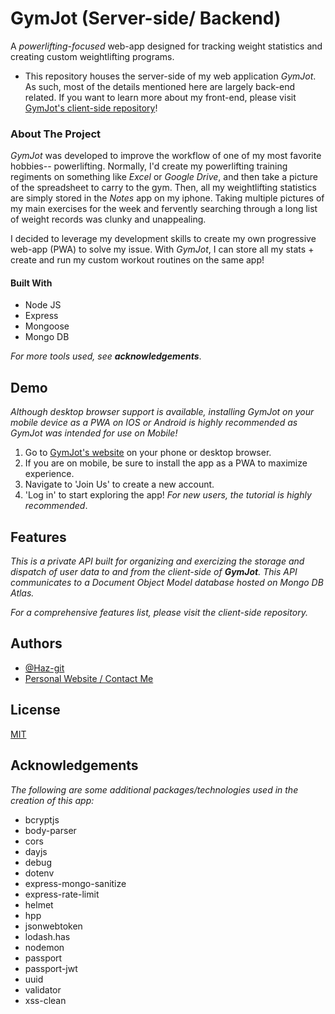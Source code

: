 
# GymJot (Server-side/ Backend)

A *powerlifting-focused* web-app designed for tracking weight statistics and creating custom weightlifting programs.

- This repository houses the server-side of my web application *GymJot*. As such, most of the details mentioned here are largely back-end related. If you want to learn more about my front-end, please visit [GymJot's client-side repository](https://github.com/Haz-git/GymJot-Client)!

### About The Project

*GymJot* was developed to improve the workflow of one of my most favorite hobbies-- powerlifting. Normally, I'd create my powerlifting training
regiments on something like *Excel* or *Google Drive*, and then take a picture of the spreadsheet to carry to the gym. Then, all my weightlifting statistics
are simply stored in the *Notes* app on my iphone. Taking multiple pictures of my main exercises for the week and fervently searching through a long list of weight records was clunky and unappealing.

I decided to leverage my development skills to create my own progressive web-app (PWA) to solve my issue. With *GymJot*, I can store all my stats + create and run my custom workout routines on the same app!

#### Built With
- Node JS
- Express
- Mongoose
- Mongo DB

*For more tools used, see **acknowledgements***.





## Demo

*Although desktop browser support is available, installing GymJot on your mobile device as a PWA on IOS or Android is highly recommended as GymJot was intended for use on Mobile!*

1. Go to [GymJot's website](https://gymjot.netlify.app/) on your phone or desktop browser.
2. If you are on mobile, be sure to install the app as a PWA to maximize experience.
3. Navigate to 'Join Us' to create a new account.
4. 'Log in' to start exploring the app! *For new users, the tutorial is highly recommended*.

  
## Features

*This is a private API built for organizing and exercizing the storage and dispatch of user data to and from the client-side of **GymJot**. This API communicates to a Document Object Model database hosted on Mongo DB Atlas.*

*For a comprehensive features list, please visit the client-side repository.*
## Authors

- [@Haz-git](https://github.com/Haz-git)
- [Personal Website / Contact Me](https://zharry.me/)

  
## License

[MIT](https://choosealicense.com/licenses/mit/)

  
## Acknowledgements
*The following are some additional packages/technologies used in the creation of this app:*

- bcryptjs
- body-parser
- cors
- dayjs
- debug
- dotenv
- express-mongo-sanitize
- express-rate-limit
- helmet
- hpp
- jsonwebtoken
- lodash.has
- nodemon
- passport
- passport-jwt
- uuid
- validator
- xss-clean

  

